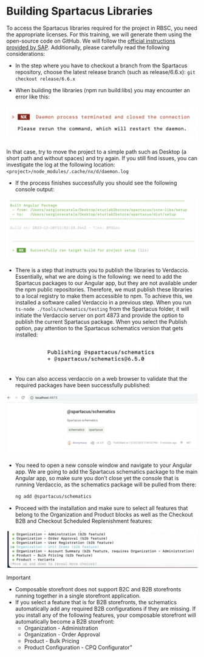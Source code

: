 # Building Spartacus Libraries

To access the Spartacus libraries required for the project in RBSC, you need the appropriate licenses. For this training, we will generate them using the open-source code on GitHub. We will follow the [official instructions provided by SAP](https://github.com/SAP/spartacus/blob/release/6.0.x/docs/self-publishing-spartacus-libraries.md). Additionally, please carefully read the following considerations:

- In the step where you have to checkout a branch from the Spartacus repository, choose the latest release branch (such as release/6.6.x): `git checkout release/6.6.x`

- When building the libraries (npm run build:libs) you may encounter an error like this:

<div align="center">
  <img src="../media/readme/1.png" width="600px" /> 
</div>

In that case, try to move the project to a simple path such as Desktop (a short path and without spaces) and try again. If you still find issues, you can investigate the log at the following location:
`<project>/node_modules/.cache/nx/d/daemon.log`

- If the process finishes successfully you should see the following console
output:

<div align="center">
  <img src="../media/readme/2.png" width="600px" /> 
</div>

- There is a step that instructs you to publish the libraries to Verdaccio. Essentially, what we are doing is the following: we need to add the Spartacus packages to our Angular app, but they are not available under the npm public repositories. Therefore, we must publish these libraries to a local registry to make them accessible to npm. To achieve this, we installed a software called Verdaccio in a previous step. When you run `ts-node ./tools/schematics/testing` from the Spartacus folder, it will initiate the Verdaccio server on port 4873 and provide the option to publish the current Spartacus package. When you select the Publish option, pay attention to the Spartacus schematics version that gets installed:

<div align="center">
  <img src="../media/readme/3.png" width="300px" /> 
</div>

- You can also access verdaccio on a web browser to validate that the required packages have been successfully published:

<div align="center">
  <img src="../media/readme/4.png" width="600px" /> 
</div>

- You need to open a new console window and navigate to your Angular app. We are going to add the Spartacus schematics package to the main Angular app, so make sure you don’t close yet the console that is running Verdaccio, as the schematics package will be pulled from there:

  ```bash
  ng add @spartacus/schematics
  ```
- Proceed with the installation and make sure to select all features that belong to the Organization and Product blocks as well as the Checkout B2B and Checkout Scheduled Replenishment features:

<div align="center">
  <img src="../media/readme/5.png" width="600px" /> 
</div>

> [!IMPORTANT] 
> - Composable storefront does not support B2C and B2B storefronts running together in a single storefront application.
> - If you select a feature that is for B2B storefronts, the schematics automatically add any required B2B configurations if they are missing. If you install any of the following features, your composable storefront will automatically become a B2B storefront:
>   - Organization - Administration
>   - Organization - Order Approval
>   - Product - Bulk Pricing
>   - Product Configuration - CPQ Configurator"
